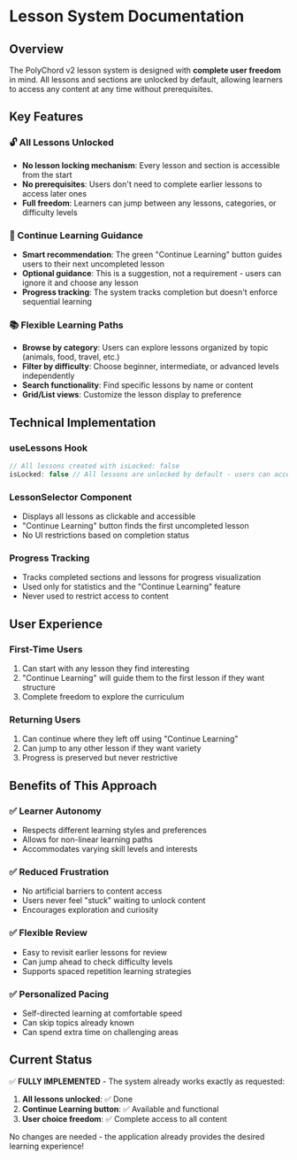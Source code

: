 # Lesson System Documentation

## Overview

The PolyChord v2 lesson system is designed with **complete user freedom** in mind. All lessons and sections are unlocked by default, allowing learners to access any content at any time without prerequisites.

## Key Features

### 🔓 All Lessons Unlocked
- **No lesson locking mechanism**: Every lesson and section is accessible from the start
- **No prerequisites**: Users don't need to complete earlier lessons to access later ones
- **Full freedom**: Learners can jump between any lessons, categories, or difficulty levels

### 🧭 Continue Learning Guidance
- **Smart recommendation**: The green "Continue Learning" button guides users to their next uncompleted lesson
- **Optional guidance**: This is a suggestion, not a requirement - users can ignore it and choose any lesson
- **Progress tracking**: The system tracks completion but doesn't enforce sequential learning

### 📚 Flexible Learning Paths
- **Browse by category**: Users can explore lessons organized by topic (animals, food, travel, etc.)
- **Filter by difficulty**: Choose beginner, intermediate, or advanced levels independently
- **Search functionality**: Find specific lessons by name or content
- **Grid/List views**: Customize the lesson display to preference

## Technical Implementation

### useLessons Hook
```typescript
// All lessons created with isLocked: false
isLocked: false // All lessons are unlocked by default - users can access any lesson
```

### LessonSelector Component
- Displays all lessons as clickable and accessible
- "Continue Learning" button finds the first uncompleted lesson
- No UI restrictions based on completion status

### Progress Tracking
- Tracks completed sections and lessons for progress visualization
- Used only for statistics and the "Continue Learning" feature
- Never used to restrict access to content

## User Experience

### First-Time Users
1. Can start with any lesson they find interesting
2. "Continue Learning" will guide them to the first lesson if they want structure
3. Complete freedom to explore the curriculum

### Returning Users
1. Can continue where they left off using "Continue Learning"
2. Can jump to any other lesson if they want variety
3. Progress is preserved but never restrictive

## Benefits of This Approach

### ✅ Learner Autonomy
- Respects different learning styles and preferences
- Allows for non-linear learning paths
- Accommodates varying skill levels and interests

### ✅ Reduced Frustration
- No artificial barriers to content access
- Users never feel "stuck" waiting to unlock content
- Encourages exploration and curiosity

### ✅ Flexible Review
- Easy to revisit earlier lessons for review
- Can jump ahead to check difficulty levels
- Supports spaced repetition learning strategies

### ✅ Personalized Pacing
- Self-directed learning at comfortable speed
- Can skip topics already known
- Can spend extra time on challenging areas

## Current Status

✅ **FULLY IMPLEMENTED** - The system already works exactly as requested:

1. **All lessons unlocked**: ✅ Done
2. **Continue Learning button**: ✅ Available and functional
3. **User choice freedom**: ✅ Complete access to all content

No changes are needed - the application already provides the desired learning experience!
